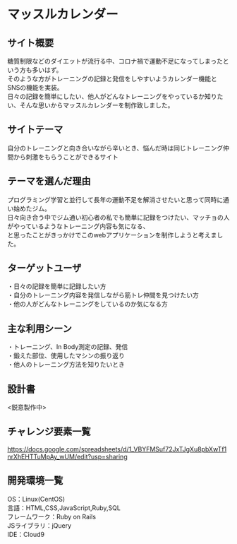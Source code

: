 # マッスルカレンダー

## サイト概要
糖質制限などのダイエットが流行る中、コロナ禍で運動不足になってしまったという方も多いはず。<br>
そのような方がトレーニングの記録と発信をしやすいようカレンダー機能とSNSの機能を実装。<br>
日々の記録を簡単にしたい、他人がどんなトレーニングをやっているか知りたい、そんな思いからマッスルカレンダーを制作致しました。<br>

## サイトテーマ
自分のトレーニングと向き合いながら辛いとき、悩んだ時は同じトレーニング仲間から刺激をもらうことができるサイト<br>

## テーマを選んだ理由
プログラミング学習と並行して長年の運動不足を解消させたいと思って同時に通い始めたジム。<br>
日々向き合う中でジム通い初心者の私でも簡単に記録をつけたい、マッチョの人がやっているようなトレーニング内容も気になる、<br>
と思ったことがきっかけでこのwebアプリケーションを制作しようと考えました。<br>

## ターゲットユーザ
・日々の記録を簡単に記録したい方<br>
・自分のトレーニング内容を発信しながら筋トレ仲間を見つけたい方<br>
・他の人がどんなトレーニングをしているのか気になる方<br>

## 主な利用シーン
・トレーニング、In Body測定の記録、発信<br>
・鍛えた部位、使用したマシンの振り返り<br>
・他人のトレーニング方法を知りたいとき<br>

## 設計書
<鋭意製作中><br>

## チャレンジ要素一覧
https://docs.google.com/spreadsheets/d/1_VBYFMSuf72JxTJgXu8pbXwTf1nrXhEHTTuMpAy_wUM/edit?usp=sharing<br>

## 開発環境一覧
OS：Linux(CentOS)<br>
言語：HTML,CSS,JavaScript,Ruby,SQL<br>
フレームワーク：Ruby on Rails<br>
JSライブラリ：jQuery<br>
IDE：Cloud9<br>

